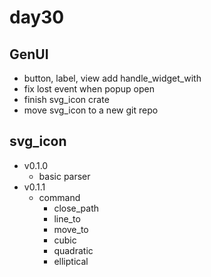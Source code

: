 # day30

## GenUI

- button, label, view add handle_widget_with
- fix lost event when popup open
- finish svg_icon crate
- move svg_icon to a new git repo

## svg_icon

- v0.1.0
  - basic parser
- v0.1.1
  - command
    - close_path
    - line_to
    - move_to
    - cubic
    - quadratic
    - elliptical